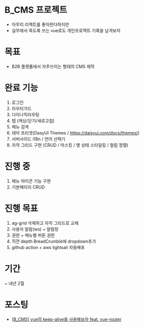 # B_CMS 프로젝트
- 아무리 리액트를 좋아한다하지만 
- 실무에서 죽도록 쓰는 vue로도 개인프로젝트 기록을 남겨보자

# 목표
- B2B 플랫폼에서 자주쓰이는 형태의 CMS 제작

# 완료 기능
1. 로그인
2. 라우터가드
3. 다이나믹라우팅
4. 탭 (캐싱/닫기/새로고침)
5. 메뉴 검색
6. 테마 프리셋(DasyUI Themes / https://daisyui.com/docs/themes/)
7. 서버사이드 i18n / 언어 선택기
8. 자작 그리드 구현 (CRUD / 마스킹 / 행 상태 스타일링 / 컬럼 정렬) 
   

# 진행 중
1. 메뉴 아이콘 기능 구현
2. 기본페이지 CRUD

# 진행 목표
1. ag-grid 삭제하고 자작 그리드로 교체
2. 사용자 알람(ws) + 알람창
3. 권한 + 메뉴별 버튼 권한
4. 직전 depth BreadCrumble에 dropdown추가
5. github action + aws lightsail 자동배포

# 기간
~ 내년 2월

# 포스팅
- [[B_CMS] vue의 keep-alive를 사용해보자 feat. vue-router](https://hbyun.tistory.com/255)
